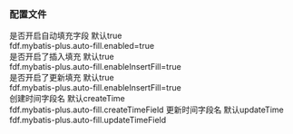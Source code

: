 ### 配置文件
是否开启自动填充字段 默认true  
fdf.mybatis-plus.auto-fill.enabled=true  
是否开启了插入填充 默认true  
fdf.mybatis-plus.auto-fill.enableInsertFill=true  
是否开启了更新填充 默认true  
fdf.mybatis-plus.auto-fill.enableInsertFill=true  
创建时间字段名 默认createTime    
fdf.mybatis-plus.auto-fill.createTimeField
更新时间字段名 默认updateTime  
fdf.mybatis-plus.auto-fill.updateTimeField
